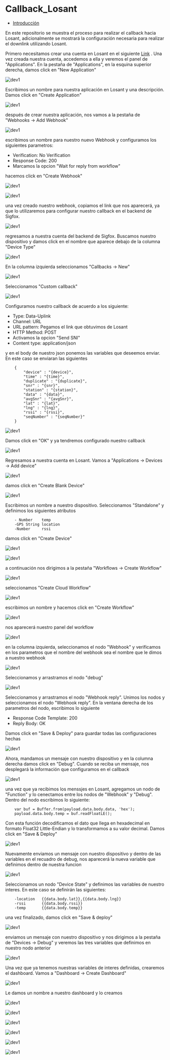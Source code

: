 Callback_Losant
===============

-	[Introducción](#introducción)


En este repositorio se muestra el proceso para realizar el callback hacia Losant, adicionalmente se mostrará la configuración necesaria para realizar el downlink utilizando Losant.

Primero necesitamos crear una cuenta en Losant en el siguiente [Link](https://accounts.losant.com/signin?) . Una vez creada nuestra cuenta, accedemos a ella y veremos el panel de "Applications".
En la pestaña de "Applications", en la esquina superior derecha, damos click en "New Application" 

![dev1](https://github.com/NXTIoT/Callback_Losant/blob/master/imagenes/los1.png?raw=true)

Escribimos un nombre para nuestra aplicación en Losant y una descripción. Damos click en "Create Application"

![dev1](https://github.com/NXTIoT/Callback_Losant/blob/master/imagenes/los2.png?raw=true)

después de crear nuestra aplicación, nos vamos a la pestaña de "Webhooks -> Add Webhook"

![dev1](https://github.com/NXTIoT/Callback_Losant/blob/master/imagenes/los3.png?raw=true)

escribimos un nombre para nuestro nuevo Webhook y configuramos los siguientes parametros:
-	Verification: No Verification
-	Response Code: 200
-	Marcamos la opcion "Wait for reply from workflow"

hacemos click en "Create Webhook"

![dev1](https://github.com/NXTIoT/Callback_Losant/blob/master/imagenes/los4.png?raw=true)

![dev1](https://github.com/NXTIoT/Callback_Losant/blob/master/imagenes/los5.png?raw=true)

una vez creado nuestro webhook, copiamos el link que nos aparecerá, ya que lo utilizaremos para configurar nuestro callback en el backend de Sigfox.

![dev1](https://github.com/NXTIoT/Callback_Losant/blob/master/imagenes/los6.png?raw=true)

regresamos a nuestra cuenta del backend de Sigfox. Buscamos nuestro dispositivo y damos click en el nombre que aparece debajo de la columna "Device Type"

![dev1](https://github.com/NXTIoT/Callback_Losant/blob/master/imagenes/los7.png?raw=true)

En la columna izquierda seleccionamos "Callbacks -> New"

![dev1](https://github.com/NXTIoT/Callback_Losant/blob/master/imagenes/los8.png?raw=true)

Seleccionamos "Custom callback"

![dev1](https://github.com/NXTIoT/Callback_Losant/blob/master/imagenes/los9.png?raw=true)

Configuramos nuestro callback de acuerdo a los siguiente:

-	Type: Data-Uplink
-	Channel: URL
-	URL pattern: Pegamos el link que obtuvimos de Losant
-	HTTP Method: POST
-	Activamos la opcion "Send SNI"
-	Content type: application/json

y en el body de nuestro json ponemos las variables que deseemos enviar. En este caso se enviaran las siguientes

		{
  			"device" : "{device}",
  			"time" : "{time}",
  			"duplicate" : "{duplicate}",
  			"snr" : "{snr}",
  			"station" : "{station}",
  			"data" : "{data}",
  			"avgSnr" : "{avgSnr}",
  			"lat" : "{lat}",
  			"lng" : "{lng}",
  			"rssi" : "{rssi}",
 			"seqNumber" : "{seqNumber}"
		}

![dev1](https://github.com/NXTIoT/Callback_Losant/blob/master/imagenes/los10.png?raw=true)

Damos click en "OK" y ya tendremos configurado nuestro callback

![dev1](https://github.com/NXTIoT/Callback_Losant/blob/master/imagenes/los11.png?raw=true)

Regresamos a nuestra cuenta en Losant. Vamos a "Applications -> Devices -> Add device" 

![dev1](https://github.com/NXTIoT/Callback_Losant/blob/master/imagenes/los12.png?raw=true)

damos click en "Create Blank Device"

![dev1](https://github.com/NXTIoT/Callback_Losant/blob/master/imagenes/los13.png?raw=true)

Escribimos un nombre a nuestro dispositivo. Seleccionamos "Standalone" y definimos los siguientes atributos

		- Number	temp
		-GPS String	location
		-Number		rssi

damos click en "Create Device"

![dev1](https://github.com/NXTIoT/Callback_Losant/blob/master/imagenes/los14.png?raw=true)

![dev1](https://github.com/NXTIoT/Callback_Losant/blob/master/imagenes/los15.png?raw=true)

a continuación nos dirigimos a la pestaña "Workflows -> Create Workflow"

![dev1](https://github.com/NXTIoT/Callback_Losant/blob/master/imagenes/los16.png?raw=true)

seleccionamos "Create Cloud Workflow"

![dev1](https://github.com/NXTIoT/Callback_Losant/blob/master/imagenes/los17.png?raw=true)

escribimos un nombre y hacemos click en "Create Workflow"

![dev1](https://github.com/NXTIoT/Callback_Losant/blob/master/imagenes/los18.png?raw=true)

nos aparecerá nuestro panel del workflow

![dev1](https://github.com/NXTIoT/Callback_Losant/blob/master/imagenes/los19.png?raw=true)

en la columna izquierda, seleccionamos el nodo "Webhook" y verificamos en los parametros que el nombre del webhook sea el nombre que le dimos a nuestro webhook

![dev1](https://github.com/NXTIoT/Callback_Losant/blob/master/imagenes/los20.png?raw=true)

Seleccionamos y arrastramos el nodo "debug" 

![dev1](https://github.com/NXTIoT/Callback_Losant/blob/master/imagenes/los21.png?raw=true)

Seleccionamos y arrastramos el nodo "Webhook reply". Unimos los nodos y seleccionamos el nodo "Webhook reply". En la ventana derecha de los parametros del nodo, escribimos lo siguiente
-	Response Code Template: 200
-	Reply Body: OK

Damos click en "Save & Deploy" para guardar todas las configuraciones hechas

![dev1](https://github.com/NXTIoT/Callback_Losant/blob/master/imagenes/los22.png?raw=true)

Ahora, mandamos un mensaje con nuestro dispositivo y en la columna derecha damos click en "Debug". Cuando se reciba un mensaje, nos desplegará la información que configuramos en el callback 

![dev1](https://github.com/NXTIoT/Callback_Losant/blob/master/imagenes/los23.png?raw=true)

una vez que ya recibimos los menssjes en Losant, agregamos un nodo de "Function" y lo cenectamos entre los nodos de "Webhook" y "Debug".
Dentro del nodo escribimos lo siguiente:

		var buf = Buffer.from(payload.data.body.data, 'hex');
		payload.data.body.temp = buf.readFloatLE();
		
Con esta función decodificamos el dato que llega en hexadecimal en formato Float32 Little-Endian y lo transformamos a su valor decimal. Damos click en "Save & Deploy"

![dev1](https://github.com/NXTIoT/Callback_Losant/blob/master/imagenes/los24.png?raw=true)

Nuevamente enviamos un mensaje con nuestro dispositivo y dentro de las variables en el recuadro de debug, nos aparecerá la nueva variable que definimos dentro de nuestra funcion

![dev1](https://github.com/NXTIoT/Callback_Losant/blob/master/imagenes/los25.png?raw=true)

Seleccionamos un nodo "Device State" y definimos las variables de nuestro interes. En este caso se definirán las siguientes:

		-location	{{data.body.lat}},{{data.body.lng}}
		-rssi		{{data.body.rssi}}
		-temp		{{data.body.temp}}

una vez finalizado, damos click en "Save & deploy"

![dev1](https://github.com/NXTIoT/Callback_Losant/blob/master/imagenes/los26.png?raw=true)

enviamos un mensaje con nuestro dispositivo y nos dirigimos a la pestaña de "Devices -> Debug" y veremos las tres variables que definimos en nuestro nodo anterior

![dev1](https://github.com/NXTIoT/Callback_Losant/blob/master/imagenes/los27.png?raw=true)

Una vez que ya tenemos nuestras variables de interes definidas, crearemos el dashboard. Vamos a "Dashboard -> Create Dashboard"

![dev1](https://github.com/NXTIoT/Callback_Losant/blob/master/imagenes/los28.png?raw=true)

Le damos un nombre a nuestro dashboard y lo creamos

![dev1](https://github.com/NXTIoT/Callback_Losant/blob/master/imagenes/los29.png?raw=true)

![dev1](https://github.com/NXTIoT/Callback_Losant/blob/master/imagenes/los30.png?raw=true)

![dev1](https://github.com/NXTIoT/Callback_Losant/blob/master/imagenes/los31.png?raw=true)

![dev1](https://github.com/NXTIoT/Callback_Losant/blob/master/imagenes/los32.png?raw=true)

![dev1](https://github.com/NXTIoT/Callback_Losant/blob/master/imagenes/los33.png?raw=true)

![dev1](https://github.com/NXTIoT/Callback_Losant/blob/master/imagenes/los34.png?raw=true)